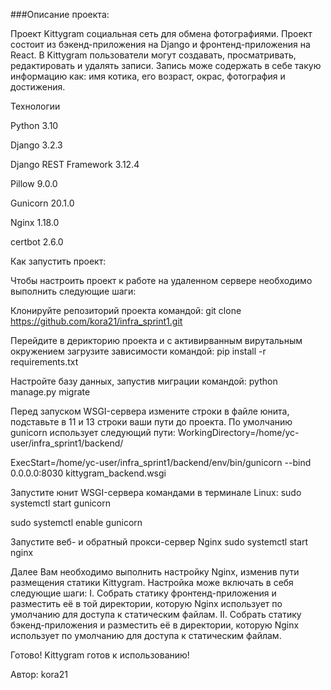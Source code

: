 ###Описание проекта:

Проект Kittygram социальная сеть для обмена фотографиями. Проект состоит из бэкенд-приложения на Django и фронтенд-приложения на React. В Kittygram пользователи могут создавать, просматривать, редактировать и удалять записи. Запись може содержать в себе такую информацию как: имя котика, его возраст, окрас, фотография и достижения.

Технологии

Python 3.10

Django 3.2.3

Django REST Framework 3.12.4

Pillow 9.0.0

Gunicorn 20.1.0

Nginx 1.18.0

certbot 2.6.0

Как запустить проект:

Чтобы настроить проект к работе на удаленном сервере необходимо выполнить следующие шаги:

Клонируйте репозиторий проекта командой:
git clone https://github.com/kora21/infra_sprint1.git

Перейдите в дерикторию проекта и с активирванным вирутальным окружением загрузите зависимости командой:
pip install -r requirements.txt

Настройте базу данных, запустив миграции командой:
python manage.py migrate

Перед запуском WSGI-сервера измените строки в файле юнита, подставьте в 11 и 13 строки ваши пути до проекта. По умолчанию gunicorn использует следующий пути:
WorkingDirectory=/home/yc-user/infra_sprint1/backend/

 

ExecStart=/home/yc-user/infra_sprint1/backend/env/bin/gunicorn --bind 0.0.0.0:8030 kittygram_backend.wsgi

Запустите юнит WSGI-сервера командами в терминале Linux:
sudo systemctl start gunicorn

sudo systemctl enable gunicorn

Запустите веб- и обратный прокси-сервер Nginx
sudo systemctl start nginx

Далее Вам необходимо выполнить настройку Nginx, изменив пути размещения статики Kittygram. Настройка може включать в себя следующие шаги: I. Собрать статику фронтенд-приложения и разместить её в той директории, которую Nginx использует по умолчанию для доступа к статическим файлам. II. Собрать статику бэкенд-приложения и разместить её в директории, которую Nginx использует по умолчанию для доступа к статическим файлам.

Готово! Kittygram готов к использованию!

Автор: kora21
